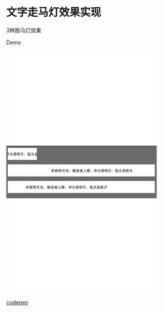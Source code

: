 # 文字走马灯效果实现

3种跑马灯效果

Demo

![效果](./move-data.gif)


[codepen](https://codepen.io/claviering/pen/eYJRKoa)